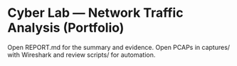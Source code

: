 # Cyber Lab — Network Traffic Analysis (Portfolio)

Open REPORT.md for the summary and evidence. Open PCAPs in captures/ with Wireshark and review scripts/ for automation.
